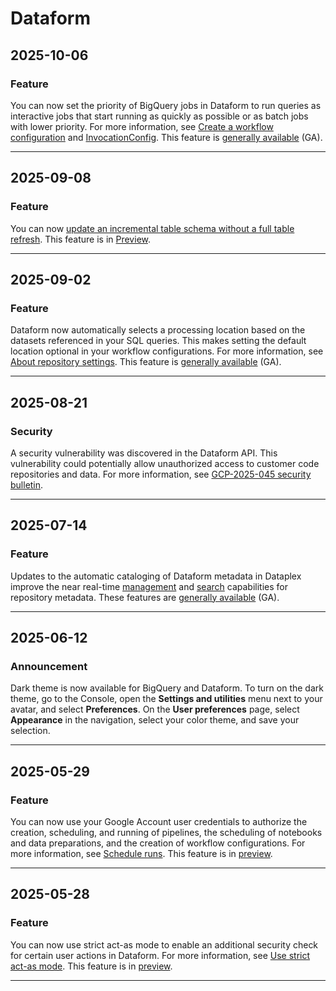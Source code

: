 # Dataform

## 2025-10-06

### Feature

You can now set the priority of BigQuery jobs in Dataform
to run queries as interactive jobs that start running as quickly as possible
or as batch jobs with lower priority. For more information, see
[Create a workflow configuration](https://cloud.google.com/dataform/docs/schedule-runs#create-workflow-configuration)
and
[InvocationConfig](https://cloud.google.com/dataform/reference/rest/v1/InvocationConfig).
This feature is
[generally available](https://cloud.google.com/products#product-launch-stages)
(GA).

---
## 2025-09-08

### Feature

You can now [update an incremental table schema without a full table refresh](https://cloud.google.com/dataform/docs/#change-schema-without-refresh). This feature is in [Preview](https://cloud.google.com/products#product-launch-stages).

---
## 2025-09-02

### Feature

Dataform now automatically selects a processing location based on the datasets referenced in your SQL queries. This makes setting the default location optional in your workflow configurations. For more information, see [About repository settings](https://cloud.google.com/dataform/docs/manage-repository#repository-settings). This feature is [generally available](https://cloud.google.com/products#product-launch-stages) (GA).

---
## 2025-08-21

### Security

A security vulnerability was discovered in the Dataform API. This vulnerability could potentially allow unauthorized access to customer code repositories and data. For more information, see
[GCP-2025-045 security bulletin](https://cloud.google.com/dataform/docs/security-bulletins#gcp-2025-045).

---
## 2025-07-14

### Feature

Updates to the automatic cataloging of Dataform metadata in Dataplex improve the near real-time [management](https://cloud.google.com/dataplex/docs/catalog-overview) and [search](https://cloud.google.com/dataplex/docs/search-assets) capabilities for repository metadata. These features are [generally available](https://cloud.google.com/products#product-launch-stages) (GA).

---
## 2025-06-12

### Announcement

Dark theme is now available for BigQuery and Dataform. To turn on the dark theme, go to the Console, open the **Settings and utilities** menu next to your avatar, and select **Preferences**. On the **User preferences** page, select **Appearance** in the navigation, select your color theme, and save your selection.

---
## 2025-05-29

### Feature

You can now use your Google Account user credentials to authorize the creation, scheduling, and running of pipelines, the scheduling of notebooks and data preparations, and the creation of workflow configurations. For more information, see [Schedule runs](https://cloud.google.com/dataform/docs/schedule-runs). This feature is in [preview](https://cloud.google.com/products#product-launch-stages).

---
## 2025-05-28

### Feature

You can now use strict act-as mode to enable an additional security check for certain user actions in Dataform. For more information, see [Use strict act-as mode](https://cloud.google.com/dataform/docs/strict-act-as-mode). This feature is in [preview](https://cloud.google.com/products#product-launch-stages).

---
